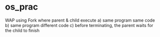 # os_prac
WAP using Fork where parent & child execute 
a) same program same code
b) same program different code
c) before terminating, the parent waits for the child to finish
